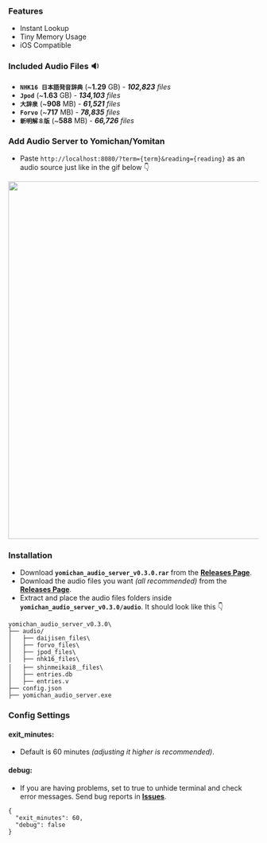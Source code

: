 ### Features
- Instant Lookup
- Tiny Memory Usage
- iOS Compatible
### Included Audio Files 🔉
- **`NHK16 日本語発音辞典`** (~**1.29** GB) - _**102,823** files_
- **`Jpod`** (~**1.63** GB) - _**134,103** files_
- **`大辞泉`** (~**908** MB) - _**61,521** files_
- **`Forvo`** (~**717** MB) - _**78,835** files_
- **`新明解８版`** (~**588** MB) - _**66,726** files_
### Add Audio Server to Yomichan/Yomitan
- Paste `http://localhost:8080/?term={term}&reading={reading}` as an audio source just like in the gif below 👇
<img  src="https://github.com/aramrw/yomichan_audio_server/assets/106574385/0f399e59-f3d4-4b6b-a54e-6daceb6bc582" width="720" />

### Installation 
- Download **`yomichan_audio_server_v0.3.0.rar`** from the **[Releases Page](https://github.com/aramrw/yomichan_audio_server/releases/tag/v0.3.0)**.
- Download the audio files you want _(all recommended)_ from the **[Releases Page](https://github.com/aramrw/yomichan_audio_server/releases/tag/v0.3.0)**.
- Extract and place the audio files folders inside **`yomichan_audio_server_v0.3.0/audio`**. It should look like this 👇
```
yomichan_audio_server_v0.3.0\
├── audio/
│   ├── daijisen_files\
│   ├── forvo_files\
│   ├── jpod_files\
│   ├── nhk16_files\
│   ├── shinmeikai8＿files\
│   ├── entries.db
│   ├── entries.v
├── config.json
├── yomichan_audio_server.exe
```
### Config Settings
#### exit_minutes:
- Default is 60 minutes _(adjusting it higher is recommended)_.
#### debug: 
- If you are having problems, set to true to unhide terminal and check error messages. Send bug reports in **[Issues](https://github.com/aramrw/yomichan_audio_server/issues)**.
```
{
  "exit_minutes": 60,
  "debug": false
}
```
